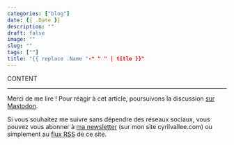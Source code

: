 ```yaml
---
categories: ["blog"]
date: {{ .Date }}
description: ""
draft: false
image: ""
slug: ""
tags: [""]
title: "{{ replace .Name "-" " " | title }}"
---
```


CONTENT

***

Merci de me lire ! Pour réagir à cet article, poursuivons la discussion [sur Mastodon](https://tooting.ch/@arveed/). 

Si vous souhaitez me suivre sans dépendre des réseaux sociaux, vous pouvez vous abonner à [ma newsletter](https://www.cyrilvallee.com/#/portal/signup) (sur mon site cyrilvallee.com) ou simplement au [flux RSS](https://arveed.com/index.xml) de ce site.